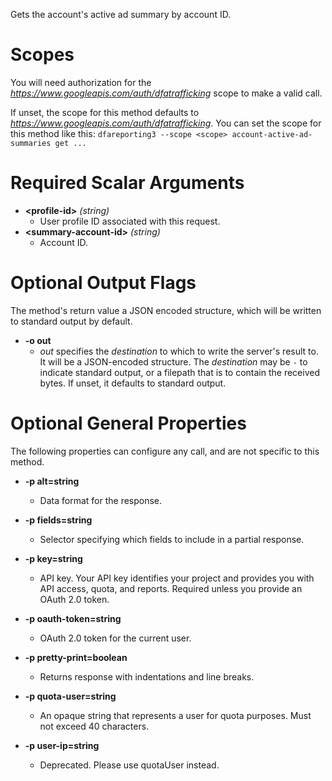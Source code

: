 Gets the account&#39;s active ad summary by account ID.
# Scopes

You will need authorization for the *https://www.googleapis.com/auth/dfatrafficking* scope to make a valid call.

If unset, the scope for this method defaults to *https://www.googleapis.com/auth/dfatrafficking*.
You can set the scope for this method like this: `dfareporting3 --scope <scope> account-active-ad-summaries get ...`
# Required Scalar Arguments
* **&lt;profile-id&gt;** *(string)*
    - User profile ID associated with this request.
* **&lt;summary-account-id&gt;** *(string)*
    - Account ID.

# Optional Output Flags

The method's return value a JSON encoded structure, which will be written to standard output by default.

* **-o out**
    - *out* specifies the *destination* to which to write the server's result to.
      It will be a JSON-encoded structure.
      The *destination* may be `-` to indicate standard output, or a filepath that is to contain the received bytes.
      If unset, it defaults to standard output.
# Optional General Properties

The following properties can configure any call, and are not specific to this method.

* **-p alt=string**
    - Data format for the response.

* **-p fields=string**
    - Selector specifying which fields to include in a partial response.

* **-p key=string**
    - API key. Your API key identifies your project and provides you with API access, quota, and reports. Required unless you provide an OAuth 2.0 token.

* **-p oauth-token=string**
    - OAuth 2.0 token for the current user.

* **-p pretty-print=boolean**
    - Returns response with indentations and line breaks.

* **-p quota-user=string**
    - An opaque string that represents a user for quota purposes. Must not exceed 40 characters.

* **-p user-ip=string**
    - Deprecated. Please use quotaUser instead.
